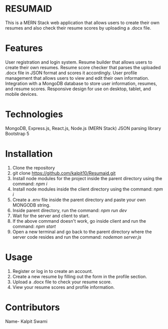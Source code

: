 # RESUMAID

This is a MERN Stack web application that allows users to create their own resumes and also check their resume scores by uploading a .docx file.

# Features

User registration and login system.
Resume builder that allows users to create their own resumes.
Resume score checker that parses the uploaded .docx file in JSON format and scores it accordingly.
User profile management that allows users to view and edit their own information.
Integration with a MongoDB database to store user information, resumes, and resume scores.
Responsive design for use on desktop, tablet, and mobile devices.

# Technologies

MongoDB, Express.js, React.js, Node.js (MERN Stack)
JSON parsing library
Bootstrap 5

# Installation

1. Clone the repository
2. git clone https://github.com/kalpit10/Resumaid.git
3. Install node modules for the project inside the parent directory using the command: *npm i*
4. Install node modules inside the client directory using the command: *npm i*
5. Create a .env file inside the parent directory and paste your own MONGODB string.
6. Inside parent directory, run the command: *npm run dev*
7. Wait for the server and client to start.
8. If the above command doesn't work, go inside client and run the command: *npm start*
9. Open a new terminal and go back to the parent directory where the server code resides and run the command: *nodemon server.js*

# Usage

1. Register or log in to create an account.
2. Create a new resume by filling out the form in the profile section.
3. Upload a .docx file to check your resume score.
4. View your resume scores and profile information.

# Contributors

Name- Kalpit Swami
